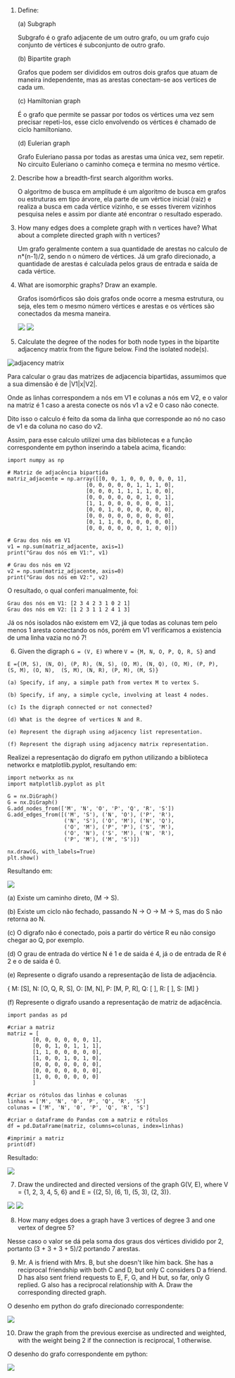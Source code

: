 
1. Define:

	(a) Subgraph  
	  
	Subgrafo é o grafo adjacente de um outro grafo, ou um grafo cujo conjunto de vértices é subconjunto de outro grafo. 
	
	(b) Bipartite graph  
	  
	Grafos que podem ser divididos em outros dois grafos que atuam de maneira independente, mas as arestas conectam-se aos vertices de cada um.
		
	(c) Hamiltonian graph  
	  
	É o grafo que permite se passar por todos os vértices uma vez sem precisar repeti-los, esse ciclo envolvendo os vértices é chamado de ciclo hamiltoniano.
	
	(d) Eulerian graph  
	
	Grafo Euleriano passa por todas as arestas uma única vez, sem repetir. No circuito Euleriano o caminho começa e termina no mesmo vértice.

2. Describe how a breadth-first search algorithm works.
    
	O algoritmo de busca em amplitude é um algoritmo de busca em grafos ou estruturas em tipo árvore, ela parte de um vértice inicial (raiz) e realiza a busca em cada vértice vizinho, e se esses tiverem vizinhos pesquisa neles e assim por diante até encontrar o resultado esperado. 

3. How many edges does a complete graph with n vertices have? What about a complete directed graph with n vertices?
	  
	  Um grafo geralmente contem a sua quantidade de arestas no calculo de n*(n-1)/2, sendo n o número de vértices.
	  Já um grafo direcionado, a quantidade de arestas é calculada pelos graus de entrada e saída de cada vértice.
	  
4. What are isomorphic graphs? Draw an example.
  
  	Grafos isomórficos são dois grafos onde ocorre a mesma estrutura, ou seja, eles tem o mesmo número vértices e arestas e os vértices são conectados da mesma maneira.
	  	
	<div> 
		<img src="img/1.png"> 
		<img src="img/2.png"> 
	</div>
	
5. Calculate the degree of the nodes for both node types in the bipartite adjacency matrix from the figure below. Find the isolated node(s).

![adjacency matrix](./img/matrix01.png)
  
  Para calcular o grau das matrizes de adjacencia bipartidas, assumimos que a sua dimensão é de |V1|x|V2|.
    
  Onde as linhas correspondem a nós em V1 e colunas a nós em V2, e o valor na matriz é 1 caso a aresta conecte os nós v1 a v2 e 0 caso não conecte.
    
  Dito isso o calculo é feito da soma da linha que corresponde ao nó no caso de v1 e da coluna no caso do v2.
    
  Assim, para esse calculo utilizei uma das bibliotecas e a função correspondente em python inserindo a tabela acima, ficando:
    
    import numpy as np

	# Matriz de adjacência bipartida
	matriz_adjacente = np.array([[0, 0, 1, 0, 0, 0, 0, 0, 1],
                             [0, 0, 0, 0, 0, 1, 1, 1, 0],
                             [0, 0, 0, 1, 1, 1, 1, 0, 0],
                             [0, 0, 0, 0, 0, 0, 1, 0, 1],
                             [1, 1, 0, 0, 0, 0, 0, 0, 1],
                             [0, 0, 1, 0, 0, 0, 0, 0, 0],
                             [0, 0, 0, 0, 0, 0, 0, 0, 0],
                             [0, 1, 1, 0, 0, 0, 0, 0, 0],
                             [0, 0, 0, 0, 0, 0, 1, 0, 0]])

	# Grau dos nós em V1
	v1 = np.sum(matriz_adjacente, axis=1)
	print("Grau dos nós em V1:", v1)

	# Grau dos nós em V2
	v2 = np.sum(matriz_adjacente, axis=0)
	print("Grau dos nós em V2:", v2)
	
  	
  	
O resultado, o qual conferi manualmente, foi: 
  
 	Grau dos nós em V1: [2 3 4 2 3 1 0 2 1]
 	Grau dos nós em V2: [1 2 3 1 1 2 4 1 3]
  
Já os nós isolados não existem em V2, já que todas as colunas tem pelo menos 1 aresta conectando os nós, porém em V1 verificamos a existencia de uma linha vazia no nó 7!

6. Given the digraph `G = (V, E)` where `V = {M, N, O, P, Q, R, S}` and 

`E ={(M, S), (N, O), (P, R), (N, S), (O, M),
	 (N, Q), (O, M), (P, P), (S, M), (O, N), 
	 (S, M), (N, R), (P, M), (M, S)}`

	(a) Specify, if any, a simple path from vertex M to vertex S.

	(b) Specify, if any, a simple cycle, involving at least 4 nodes.

	(c) Is the digraph connected or not connected?

	(d) What is the degree of vertices N and R.

	(e) Represent the digraph using adjacency list representation.

	(f) Represent the digraph using adjacency matrix representation.
	

  
  Realizei a representação do digrafo em python utilizando a biblioteca networkx e matplotlib.pyplot, resultando em: 
    
    import networkx as nx
    import matplotlib.pyplot as plt

	G = nx.DiGraph()
	G = nx.DiGraph()
	G.add_nodes_from(['M', 'N', 'O', 'P', 'Q', 'R', 'S'])
	G.add_edges_from([('M', 'S'), ('N', 'O'), ('P', 'R'), 
                  	  ('N', 'S'), ('O', 'M'), ('N', 'Q'), 
                  	  ('O', 'M'), ('P', 'P'), ('S', 'M'), 
                  	  ('O', 'N'), ('S', 'M'), ('N', 'R'), 
                  	  ('P', 'M'), ('M', 'S')])

	nx.draw(G, with_labels=True)
	plt.show()


Resultando em: 

<div> 
	<img src="img/3.png"> 
</div>

(a) Existe um caminho direto, (M -> S).

(b) Existe um ciclo não fechado, passando N -> O -> M -> S, mas do S não retorna ao N.

(c) O digrafo não é conectado, pois a partir do vértice R eu não consigo chegar ao Q, por exemplo.

(d) O grau de entrada do vértice N é 1 e de saida é 4, já o de entrada de R é 2 e o de saida é 0.

(e) Represente o digrafo usando a representação de lista de adjacência.
  
{
	M: [S],
	N: [O, Q, R, S],
	O: [M, N],
	P: [M, P, R],
	Q: [ ],
	R: [ ],
	S: [M]
}

(f) Represente o digrafo usando a representação de matriz de adjacência.

	import pandas as pd

	#criar a matriz
	matriz = [
          	[0, 0, 0, 0, 0, 0, 1], 
          	[0, 0, 1, 0, 1, 1, 1], 
          	[1, 1, 0, 0, 0, 0, 0], 
          	[1, 0, 0, 1, 0, 1, 0],
          	[0, 0, 0, 0, 0, 0, 0], 
          	[0, 0, 0, 0, 0, 0, 0], 
          	[1, 0, 0, 0, 0, 0, 0]
         	]

	#criar os rótulos das linhas e colunas
	linhas = ['M', 'N', '0', 'P', 'Q', 'R', 'S']
	colunas = ['M', 'N', '0', 'P', 'Q', 'R', 'S']

	#criar o dataframe do Pandas com a matriz e rótulos
	df = pd.DataFrame(matriz, columns=colunas, index=linhas)

	#imprimir a matriz
	print(df)

Resultado: 
  
<div> 
	<img src="img/4.png"> 
</div> 

7. Draw the undirected and directed versions of the graph G(V, E), where V = {1, 2, 3, 4, 5, 6} and E = {(2, 5), (6, 1), (5, 3), (2, 3)}.

  <div> 
	<img src="img/5.png">
	<img src="img/6.png">
  </div> 

  
8. How many edges does a graph have 3 vertices of degree 3 and one vertex of degree 5?
  
  Nesse caso o valor se dá pela soma dos graus dos vértices dividido por 2, portanto (3 + 3 + 3 + 5)/2 portando 7 arestas. 
  
9. Mr. A is friend with Mrs. B, but she doesn't like him back. She has a reciprocal friendship with both C and D, but only C considers D a friend. D has also sent friend requests to E, F, G, and H but, so far, only G replied. G also has a reciprocal relationship with A. Draw the corresponding directed graph.
  
O desenho em python do grafo direcionado correspondente:
  
<div> 
	<img src="img/7.png">
</div> 
  
10. Draw the graph from the previous exercise as undirected and weighted, with the weight being 2 if the connection is reciprocal, 1 otherwise.
  
 O desenho do grafo correspondente em python:
   
<div> 
	<img src="img/8.png">
</div>
